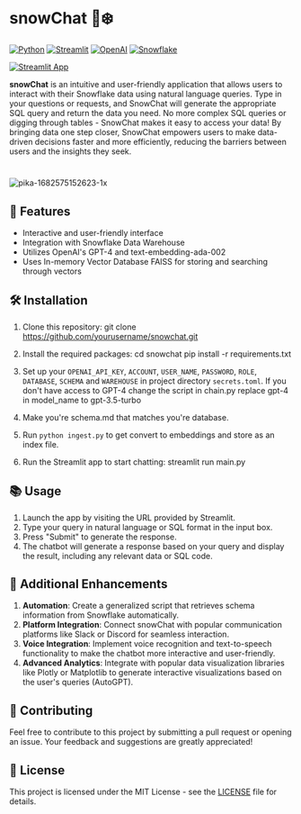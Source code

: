 # snowChat 💬❄️

[![Python](https://img.shields.io/badge/-Python-3776AB?style=flat-square&logo=python&logoColor=white)](https://www.python.org/)
[![Streamlit](https://img.shields.io/badge/-Streamlit-FF4B4B?style=flat-square&logo=streamlit&logoColor=white)](https://streamlit.io/)
[![OpenAI](https://img.shields.io/badge/-OpenAI-412991?style=flat-square&logo=openai&logoColor=white)](https://openai.com/)
[![Snowflake](https://img.shields.io/badge/-Snowflake-29BFFF?style=flat-square&logo=snowflake&logoColor=white)](https://www.snowflake.com/en/)

[![Streamlit App](https://static.streamlit.io/badges/streamlit_badge_black_white.svg)](https://snowchat.streamlit.app/)

**snowChat** is an intuitive and user-friendly application that allows users to interact with their Snowflake data using natural language queries. Type in your questions or requests, and SnowChat will generate the appropriate SQL query and return the data you need. No more complex SQL queries or digging through tables - SnowChat makes it easy to access your data! By bringing data one step closer, SnowChat empowers users to make data-driven decisions faster and more efficiently, reducing the barriers between users and the insights they seek.

#

![pika-1682575152623-1x](https://user-images.githubusercontent.com/53030784/234772753-228ad22b-3939-47a5-a4cc-c2aa7c08577a.jpeg)

## 🌟 Features

- Interactive and user-friendly interface
- Integration with Snowflake Data Warehouse
- Utilizes OpenAI's GPT-4 and text-embedding-ada-002
- Uses In-memory Vector Database FAISS for storing and searching through vectors

## 🛠️ Installation

1. Clone this repository:
   git clone https://github.com/yourusername/snowchat.git

2. Install the required packages:
   cd snowchat
   pip install -r requirements.txt

3. Set up your `OPENAI_API_KEY`, `ACCOUNT`, `USER_NAME`, `PASSWORD`, `ROLE`, `DATABASE`, `SCHEMA` and `WAREHOUSE` in project directory `secrets.toml`. If you don't have access to GPT-4 change the script in chain.py replace gpt-4 in model_name to gpt-3.5-turbo

4. Make you're schema.md that matches you're database.

5. Run `python ingest.py` to get convert to embeddings and store as an index file.

6. Run the Streamlit app to start chatting:
   streamlit run main.py

## 📚 Usage

1. Launch the app by visiting the URL provided by Streamlit.
2. Type your query in natural language or SQL format in the input box.
3. Press "Submit" to generate the response.
4. The chatbot will generate a response based on your query and display the result, including any relevant data or SQL code.

## 🚀 Additional Enhancements

1. **Automation**: Create a generalized script that retrieves schema information from Snowflake automatically.
2. **Platform Integration**: Connect snowChat with popular communication platforms like Slack or Discord for seamless interaction.
3. **Voice Integration**: Implement voice recognition and text-to-speech functionality to make the chatbot more interactive and user-friendly.
4. **Advanced Analytics**: Integrate with popular data visualization libraries like Plotly or Matplotlib to generate interactive visualizations based on the user's queries (AutoGPT).

## 🤝 Contributing

Feel free to contribute to this project by submitting a pull request or opening an issue. Your feedback and suggestions are greatly appreciated!

## 📄 License

This project is licensed under the MIT License - see the [LICENSE](https://choosealicense.com/licenses/mit/) file for details.
